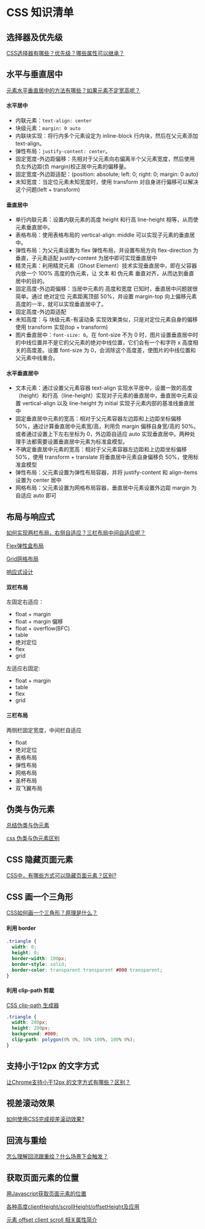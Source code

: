 # CSS 知识清单

## 选择器及优先级

[CSS选择器有哪些？优先级？哪些属性可以继承？](https://mp.weixin.qq.com/s/hCaRwKswMVdK8ZrYfqcTcA)

## 水平与垂直居中

[元素水平垂直居中的方法有哪些？如果元素不定宽高呢？](https://mp.weixin.qq.com/s/r17roT-aEdElmmgNeg7qdg)

#### 水平居中

- 内联元素：`text-align: center`
- 块级元素：`margin: 0 auto`
- 内联块实现：将行内多个元素设定为 inline-block 行内块，然后在父元素添加 text-align。
- 弹性布局：`justify-content: center`。
- 固定宽度-外边距偏移：先相对于父元素向右偏离半个父元素宽度，然后使用负左外边距(负 margin)校正居中元素的偏移量。
- 固定宽度-外边距适配：(position: absolute; left: 0; right: 0; margin: 0 auto)
- 未知宽度：当定位元素未知宽度时，使用 transform 对自身进行偏移可以解决这个问题(left + transform)

#### 垂直居中

- 单行内联元素：设置内联元素的高度 height 和行高 line-height 相等，从而使元素垂直居中。
- 表格布局：使用表格布局的 vertical-align: middle 可以实现子元素的垂直居中。
- 弹性布局：为父元素设置为 flex 弹性布局，并设置布局方向 flex-direction 为垂直，子元素适配 justify-content 为居中即可实现垂直居中
- 精灵元素：利用精灵元素（Ghost Element）技术实现垂直居中，即在父容器内放一个 100% 高度的伪元素，让 文本 和 伪元素 垂直对齐，从而达到垂直居中的目的。
- 固定高度-外边距偏移：当居中元素的 高度和宽度 已知时，垂直居中问题就很简单。通过 绝对定位 元素距离顶部 50%，并设置 margin-top 向上偏移元素高度的一半，就可以实现垂直居中了。
- 固定高度-外边距适配
- 未知高度：与 块级元素-有滚动条 实现效果类似，只是对定位元素自身的偏移使用 transform 实现(top + transform)
- 图片垂直居中：`font-size: 0`。在 font-size 不为 0 时，图片设置垂直居中时的中线位置并不是它的父元素的绝对中线位置，它们会有一个和字符 x 高度相关的高度差。设置 font-size 为 0，会消除这个高度差，使图片的中线位置和父元素中线重合。

#### 水平垂直居中

- 文本元素：通过设置父元素容器 text-align 实现水平居中，设置一致的高度（height）和行高（line-height）实现对子元素的垂直居中，垂直居中元素设置 vertical-align 以及 line-height 为 initial 实现子元素内部的基准线垂直居中
- 固定垂直居中元素的宽高：相对于父元素容器左边距和上边距坐标偏移 50%，通过计算垂直居中元素宽/高，利用负 margin 偏移自身宽/高的 50%。或者通过设置上下左右坐标为 0，外边距自适应 auto 实现垂直居中。两种处理手法都需要设置垂直居中元素为标准盒模型。
- 不确定垂直居中元素的宽高：相对于父元素容器左边距和上边距坐标偏移 50%，使用 transform + translate 将垂直居中元素自身偏移负 50%，使用标准盒模型
- 弹性布局：父元素设置为弹性布局容器，并将 justify-content 和 align-items 设置为 center 居中
- 网格布局：父元素设置为网格布局容器，垂直居中元素设置外边距 margin 为自适应 auto 即可

## 布局与响应式

[如何实现两栏布局，右侧自适应？三栏布局中间自适应呢？](https://mp.weixin.qq.com/s/aKHUQUAKkcrXzDgIkJliUg)

[Flex弹性盒布局](https://mp.weixin.qq.com/s/OORqq5uK8jgjDV2Hkx0baA)

[Grid网格布局](https://mp.weixin.qq.com/s/5rs7f7SCclJnG88Veb-P9g)

[响应式设计](https://mp.weixin.qq.com/s/5N5ZMIzACWj08mrZAa7fKg)

#### 双栏布局

左固定右适应：

- float + margin
- float + margin 偏移
- float + overflow(BFC)
- table
- 绝对定位
- flex
- grid

左适应右固定:

- float + margin
- table
- flex
- grid

#### 三栏布局

两侧栏固定宽度，中间栏自适应

- float
- 绝对定位
- 表格布局
- 弹性布局
- 网格布局
- 圣杯布局
- 双飞翼布局

## 伪类与伪元素

[总结伪类与伪元素](http://www.alloyteam.com/2016/05/summary-of-pseudo-classes-and-pseudo-elements/)

[css 伪类与伪元素区别](https://github.com/lgwebdream/FE-Interview/issues/18)

## CSS 隐藏页面元素

[CSS中，有哪些方式可以隐藏页面元素？区别?](https://mp.weixin.qq.com/s/1tnP66WsEZHEDNcNV2srRA)

## CSS 画一个三角形

[CSS如何画一个三角形？原理是什么？](https://mp.weixin.qq.com/s/KtKFnuRtK-PDESrVeGclEw)


#### 利用 border

```css
.triangle {
  width: 0;
  height: 0;
  border-width: 100px;
  border-style: solid;
  border-color: transparent transparent #000 transparent;
}
```

#### 利用 clip-path 剪裁

[CSS clip-path 生成器](https://www.html.cn/tool/css-clip-path/)

```css
.triangle {
  width: 200px;
  height: 200px;
  background: #000;
  clip-path: polygon(0% 0%, 50% 100%, 100% 0%);
}
```

## 支持小于12px 的文字方式

[让Chrome支持小于12px 的文字方式有哪些？区别？](https://mp.weixin.qq.com/s/4z3uYqqWV9IvJkXCXGrhvg)

## 视差滚动效果

[如何使用CSS完成视差滚动效果?](https://mp.weixin.qq.com/s/zidEa2l1cG7wgTCdxXgFvw)

## 回流与重绘

[怎么理解回流跟重绘？什么场景下会触发？](https://mp.weixin.qq.com/s/hLnFQmfScwK9bWwn6sMlmw)

## 获取页面元素的位置

[用Javascript获取页面元素的位置](http://www.ruanyifeng.com/blog/2009/09/find_element_s_position_using_javascript.html)

[各种高度clientHeight/scrollHeight/offsetHeight及应用](https://juejin.cn/post/6898575556796022797)

[元素 offset client scroll 相关属性简介](https://juejin.cn/post/6844903811463512077)